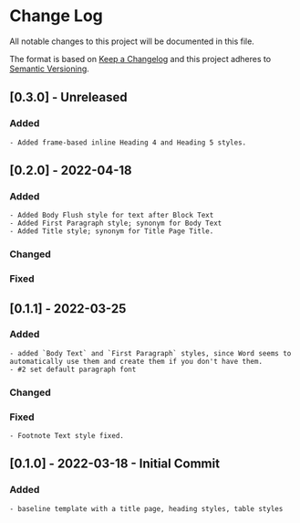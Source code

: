 
# Change Log
All notable changes to this project will be documented in this file.
 
The format is based on [Keep a Changelog](http://keepachangelog.com/)
and this project adheres to [Semantic Versioning](http://semver.org/).

## [0.3.0] - Unreleased

### Added
    - Added frame-based inline Heading 4 and Heading 5 styles.


## [0.2.0] - 2022-04-18

### Added
    - Added Body Flush style for text after Block Text
    - Added First Paragraph style; synonym for Body Text
    - Added Title style; synonym for Title Page Title.

### Changed
 
### Fixed
 

## [0.1.1] - 2022-03-25

### Added
    - added `Body Text` and `First Paragraph` styles, since Word seems to automatically use them and create them if you don't have them.
    - #2 set default paragraph font 

### Changed
 
### Fixed
    - Footnote Text style fixed.
 
 
## [0.1.0] - 2022-03-18 - Initial Commit

### Added
    - baseline template with a title page, heading styles, table styles
 